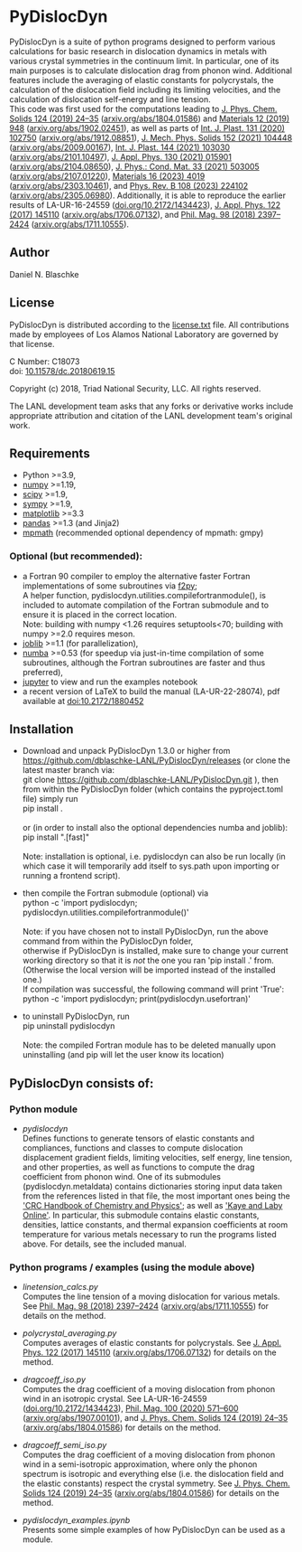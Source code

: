 # PyDislocDyn

PyDislocDyn is a suite of python programs designed to perform various calculations for basic research in dislocation dynamics in metals with various crystal symmetries in the continuum limit.
In particular, one of its main purposes is to calculate dislocation drag from phonon wind.
Additional features include the averaging of elastic constants for polycrystals, the calculation of the dislocation field including its limiting velocities, and the calculation of dislocation self-energy and line tension.
</br>
This code was first used for the computations leading to [J. Phys. Chem. Solids 124 (2019) 24&ndash;35](https://doi.org/10.1016/j.jpcs.2018.08.032) ([arxiv.org/abs/1804.01586](https://arxiv.org/abs/1804.01586)) and [Materials 12 (2019) 948](https://doi.org/10.3390/ma12060948) ([arxiv.org/abs/1902.02451](https://arxiv.org/abs/1902.02451)),
as well as parts of [Int. J. Plast. 131 (2020) 102750](https://doi.org/10.1016/j.ijplas.2020.102750) ([arxiv.org/abs/1912.08851](https://arxiv.org/abs/1912.08851)),
[J. Mech. Phys. Solids 152 (2021) 104448](https://dx.doi.org/10.1016/j.jmps.2021.104448) ([arxiv.org/abs/2009.00167](https://arxiv.org/abs/2009.00167)),
[Int. J. Plast. 144 (2021) 103030](https://doi.org/10.1016/j.ijplas.2021.103030) ([arxiv.org/abs/2101.10497](https://arxiv.org/abs/2101.10497)), [J. Appl. Phys. 130 (2021) 015901](https://doi.org/10.1063/5.0054536) ([arxiv.org/abs/2104.08650](https://arxiv.org/abs/2104.08650)),
 [J. Phys.: Cond. Mat. 33 (2021) 503005](https://doi.org/10.1088/1361-648X/ac2970) ([arxiv.org/abs/2107.01220](https://arxiv.org/abs/2107.01220)),
[Materials 16 (2023) 4019](https://doi.org/10.3390/ma16114019) ([arxiv.org/abs/2303.10461](https://arxiv.org/abs/2303.10461)), and 
[Phys. Rev. B 108 (2023) 224102](https://doi.org/10.1103/PhysRevB.108.224102) ([arxiv.org/abs/2305.06980](https://arxiv.org/abs/2305.06980)).
Additionally, it is able to reproduce the earlier results of LA-UR-16-24559 ([doi.org/10.2172/1434423](https://doi.org/10.2172/1434423)), [J. Appl. Phys. 122 (2017) 145110](https://doi.org/10.1063/1.4993443) ([arxiv.org/abs/1706.07132](https://arxiv.org/abs/1706.07132)), and [Phil. Mag. 98 (2018) 2397&ndash;2424](https://doi.org/10.1080/14786435.2018.1489152) ([arxiv.org/abs/1711.10555](https://arxiv.org/abs/1711.10555)).

## Author

Daniel N. Blaschke

## License
PyDislocDyn is distributed according to the [license.txt](license.txt) file. All contributions made by employees of Los Alamos National Laboratory are governed by that license.

C Number: C18073</br>
doi: [10.11578/dc.20180619.15](https://doi.org/10.11578/dc.20180619.15)</br>

Copyright (c) 2018, Triad National Security, LLC. All rights reserved.

The LANL development team asks that any forks or derivative works include appropriate attribution and citation of the LANL development team's original work.


## Requirements

* Python >=3.9,</br>
* [numpy](https://numpy.org/doc/stable/user/) >=1.19,</br>
* [scipy](https://docs.scipy.org/doc/scipy/reference/) >=1.9,</br>
* [sympy](https://www.sympy.org) >=1.9,</br>
* [matplotlib](https://matplotlib.org/) >=3.3</br>
* [pandas](https://pandas.pydata.org/) >=1.3 (and Jinja2)</br>
* [mpmath](https://mpmath.org/) (recommended optional dependency of mpmath: gmpy)

### Optional (but recommended):

* a Fortran 90 compiler
to employ the alternative faster Fortran implementations of some subroutines via [f2py](https://docs.scipy.org/doc/numpy/f2py/);</br>
A helper function, pydislocdyn.utilities.compilefortranmodule(), is included to automate compilation of the Fortran submodule and to ensure it is placed in the correct location.
</br>Note: building with numpy <1.26 requires setuptools<70; building with numpy >=2.0 requires meson.</br>
* [joblib](https://joblib.readthedocs.io) >=1.1 (for parallelization),</br>
* [numba](https://numba.pydata.org/) >=0.53 (for speedup via just-in-time compilation of some subroutines, although the Fortran subroutines are faster and thus preferred),</br>
* [jupyter](https://jupyter.org/) to view and run the examples notebook
* a recent version of LaTeX to build the manual (LA-UR-22-28074), pdf available at [doi:10.2172/1880452](https://doi.org/10.2172/1880452)

## Installation

* Download and unpack PyDislocDyn 1.3.0 or higher from https://github.com/dblaschke-LANL/PyDislocDyn/releases (or clone the latest master branch via:</br>
git clone https://github.com/dblaschke-LANL/PyDislocDyn.git ), then from within the PyDislocDyn folder (which contains the pyproject.toml file) simply run</br>
pip install . </br></br>
or (in order to install also the optional dependencies numba and joblib):</br>
pip install ".\[fast\]" </br></br>
Note: installation is optional, i.e. pydislocdyn can also be run locally (in which case it will temporarily add itself to sys.path upon importing or running a frontend script).

* then compile the Fortran submodule (optional) via</br>
python -c 'import pydislocdyn; pydislocdyn.utilities.compilefortranmodule()' </br></br>
Note: if you have chosen not to install PyDislocDyn, run the above command from within the PyDislocDyn folder, </br>
otherwise if PyDislocDyn is installed, make sure to change your current working directory so that it is <i>not</i> the one you ran 'pip install .' from.</br>
(Otherwise the local version will be imported instead of the installed one.)</br>
If compilation was successful, the following command will print 'True':</br>
python -c 'import pydislocdyn; print(pydislocdyn.usefortran)'

* to uninstall PyDislocDyn, run</br>
pip uninstall pydislocdyn</br></br>
Note: the compiled Fortran module has to be deleted manually upon uninstalling (and pip will let the user know its location)

## PyDislocDyn consists of:

### Python module

* *pydislocdyn*</br>
Defines functions to generate tensors of elastic constants and compliances,
functions and classes to compute dislocation displacement gradient fields, limiting velocities, self energy, line tension, and other properties,
as well as functions to compute the drag coefficient from phonon wind.
One of its submodules (pydislocdyn.metaldata) contains
dictionaries storing input data taken from the references listed in that file, the most important ones being the ['CRC Handbook of Chemistry and Physics'](http://hbcp.chemnetbase.com); as well as ['Kaye and Laby Online'](https://web.archive.org/web/20190506031327/http://www.kayelaby.npl.co.uk/).
In particular, this submodule contains elastic constants, densities, lattice constants, and thermal expansion coefficients at room temperature for various metals necessary to run the programs listed above.
For details, see the included manual.

### Python programs / examples (using the module above)

* *linetension_calcs.py*</br>
Computes the line tension of a moving dislocation for various metals.
See [Phil. Mag. 98 (2018) 2397&ndash;2424](https://doi.org/10.1080/14786435.2018.1489152) ([arxiv.org/abs/1711.10555](https://arxiv.org/abs/1711.10555)) for details on the method.

* *polycrystal_averaging.py*</br>
Computes averages of elastic constants for polycrystals.
See [J. Appl. Phys. 122 (2017) 145110](https://doi.org/10.1063/1.4993443)  ([arxiv.org/abs/1706.07132](https://arxiv.org/abs/1706.07132)) for details on the method.

* *dragcoeff_iso.py*</br>
Computes the drag coefficient of a moving dislocation from phonon wind in an isotropic crystal.
See LA-UR-16-24559 ([doi.org/10.2172/1434423](https://doi.org/10.2172/1434423)), [Phil. Mag. 100 (2020) 571&ndash;600](https://doi.org/10.1080/14786435.2019.1696484) ([arxiv.org/abs/1907.00101](https://arxiv.org/abs/1907.00101)), and [J. Phys. Chem. Solids 124 (2019) 24&ndash;35](https://doi.org/10.1016/j.jpcs.2018.08.032) ([arxiv.org/abs/1804.01586](https://arxiv.org/abs/1804.01586)) for details on the method.

* *dragcoeff_semi_iso.py*</br>
Computes the drag coefficient of a moving dislocation from phonon wind in a semi-isotropic approximation, where only the phonon spectrum is isotropic and everything else (i.e. the dislocation field and the elastic constants) respect the crystal symmetry. See [J. Phys. Chem. Solids 124 (2019) 24&ndash;35](https://doi.org/10.1016/j.jpcs.2018.08.032) ([arxiv.org/abs/1804.01586](https://arxiv.org/abs/1804.01586)) for details on the method.

* *pydislocdyn_examples.ipynb*</br>
Presents some simple examples of how PyDislocDyn can be used as a module. 
